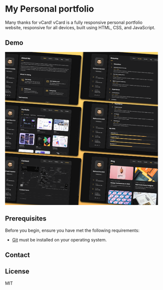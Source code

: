 # My Personal portfolio

Many thanks for vCard! vCard is a fully responsive personal portfolio website, responsive for all devices, built using HTML, CSS, and JavaScript.

## Demo

![vCard Desktop Demo](./website-demo-image/desktop.png "Desktop Demo")

## Prerequisites

Before you begin, ensure you have met the following requirements:

* [Git](https://git-scm.com/downloads "Download Git") must be installed on your operating system.


## Contact



## License

MIT
